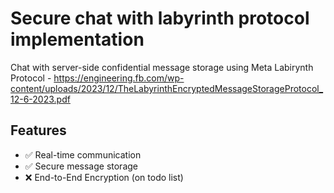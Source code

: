 # Secure chat with labyrinth protocol implementation 
Chat with server-side confidential message storage using Meta Labirynth Protocol - https://engineering.fb.com/wp-content/uploads/2023/12/TheLabyrinthEncryptedMessageStorageProtocol_12-6-2023.pdf
## Features
- ✅ Real-time communication
- ✅ Secure message storage
- ❌ End-to-End Encryption (on todo list)
